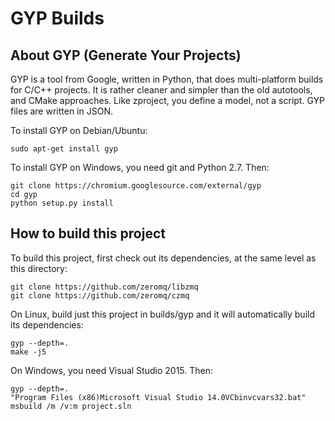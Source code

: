 # GYP Builds

## About GYP (Generate Your Projects)

GYP is a tool from Google, written in Python, that does multi-platform builds for C/C++ projects. It is rather cleaner and simpler than the old autotools, and CMake approaches. Like zproject, you define a model, not a script. GYP files are written in JSON.

To install GYP on Debian/Ubuntu:

    sudo apt-get install gyp

To install GYP on Windows, you need git and Python 2.7. Then:

    git clone https://chromium.googlesource.com/external/gyp
    cd gyp
    python setup.py install

## How to build this project

To build this project, first check out its dependencies, at the same level as this directory:

    git clone https://github.com/zeromq/libzmq
    git clone https://github.com/zeromq/czmq

On Linux, build just this project in builds/gyp and it will automatically build its dependencies:

    gyp --depth=.
    make -j5

On Windows, you need Visual Studio 2015. Then:

    gyp --depth=.
    "Program Files (x86)Microsoft Visual Studio 14.0VCbinvcvars32.bat"
    msbuild /m /v:m project.sln

